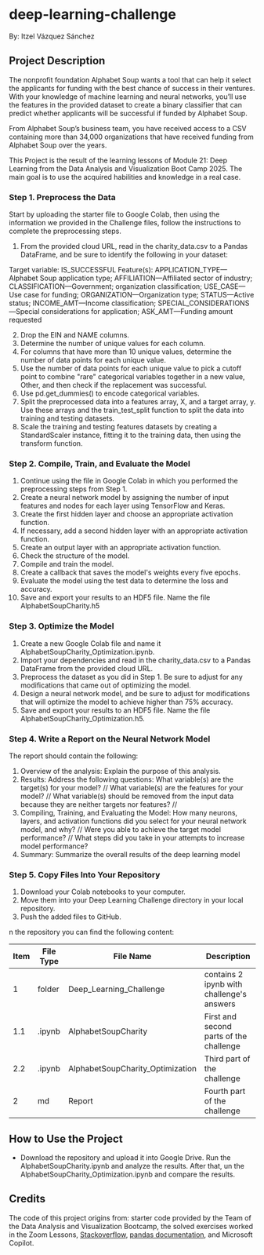 # deep-learning-challenge

By: Itzel Vázquez Sánchez

## Project Description
The nonprofit foundation Alphabet Soup wants a tool that can help it select the applicants for funding with the best chance of success in their ventures. With your knowledge of machine learning and neural networks, you’ll use the features in the provided dataset to create a binary classifier that can predict whether applicants will be successful if funded by Alphabet Soup.

From Alphabet Soup’s business team, you have received access to a CSV containing more than 34,000 organizations that have received funding from Alphabet Soup over the years.

This Project is the result of the learning lessons of Module 21: Deep Learning from the Data Analysis and Visualization Boot Camp 2025. The main goal is to use the acquired habilities and knowledge in a real case. 

### Step 1. Preprocess the Data

Start by uploading the starter file to Google Colab, then using the information we provided in the Challenge files, follow the instructions to complete the preprocessing steps.

1. From the provided cloud URL, read in the charity_data.csv to a Pandas DataFrame, and be sure to identify the following in your dataset:

Target variable: IS_SUCCESSFUL
Feature(s): APPLICATION_TYPE—Alphabet Soup application type; AFFILIATION—Affiliated sector of industry; CLASSIFICATION—Government; organization classification; USE_CASE—Use case for funding; ORGANIZATION—Organization type; STATUS—Active status; INCOME_AMT—Income classification; SPECIAL_CONSIDERATIONS—Special considerations for application; ASK_AMT—Funding amount requested

2. Drop the EIN and NAME columns.
3. Determine the number of unique values for each column.
4. For columns that have more than 10 unique values, determine the number of data points for each unique value.
5. Use the number of data points for each unique value to pick a cutoff point to combine "rare" categorical variables together in a new value, Other, and then check if the replacement was successful.
6. Use pd.get_dummies() to encode categorical variables.
7. Split the preprocessed data into a features array, X, and a target array, y. Use these arrays and the train_test_split function to split the data into training and testing datasets.
8. Scale the training and testing features datasets by creating a StandardScaler instance, fitting it to the training data, then using the transform function.

### Step 2. Compile, Train, and Evaluate the Model
1. Continue using the file in Google Colab in which you performed the preprocessing steps from Step 1.
2. Create a neural network model by assigning the number of input features and nodes for each layer using TensorFlow and Keras.
3. Create the first hidden layer and choose an appropriate activation function.
4. If necessary, add a second hidden layer with an appropriate activation function.
5. Create an output layer with an appropriate activation function.
6. Check the structure of the model.
7. Compile and train the model.
8. Create a callback that saves the model's weights every five epochs.
9. Evaluate the model using the test data to determine the loss and accuracy.
10. Save and export your results to an HDF5 file. Name the file AlphabetSoupCharity.h5

### Step 3. Optimize the Model
1. Create a new Google Colab file and name it AlphabetSoupCharity_Optimization.ipynb.
2. Import your dependencies and read in the charity_data.csv to a Pandas DataFrame from the provided cloud URL.
3. Preprocess the dataset as you did in Step 1. Be sure to adjust for any modifications that came out of optimizing the model.
4. Design a neural network model, and be sure to adjust for modifications that will optimize the model to achieve higher than 75% accuracy.
5. Save and export your results to an HDF5 file. Name the file AlphabetSoupCharity_Optimization.h5.

### Step 4. Write a Report on the Neural Network Model

The report should contain the following:
1. Overview of the analysis: Explain the purpose of this analysis.
2. Results: Address the following questions: What variable(s) are the target(s) for your model? // What variable(s) are the features for your model? // What variable(s) should be removed from the input data because they are neither targets nor features? //
3. Compiling, Training, and Evaluating the Model:  How many neurons, layers, and activation functions did you select for your neural network model, and why? // Were you able to achieve the target model performance? // What steps did you take in your attempts to increase model performance?
4. Summary: Summarize the overall results of the deep learning model

### Step 5. Copy Files Into Your Repository
1. Download your Colab notebooks to your computer.
2. Move them into your Deep Learning Challenge directory in your local repository.
3. Push the added files to GitHub.

n the repository you can find the following content:

| Item  |   File Type   |         File Name                |           Description                   |
| ----- | ------------- | ---------------------------------| --------------------------------------- |
|   1   |     folder    |   Deep_Learning_Challenge        |contains 2 ipynb with challenge's answers|
| 1.1   |    .ipynb     |  AlphabetSoupCharity             |First and second parts of the challenge  |
| 2.2   |    .ipynb     | AlphabetSoupCharity_Optimization |    Third part of the challenge          |
|   2   |     md        |           Report                 | Fourth part of the challenge

## How to Use the Project
* Download the repository and upload it into Google Drive. Run the AlphabetSoupCharity.ipynb and analyze the results. After that, un the AlphabetSoupCharity_Optimization.ipynb and compare the results.

## Credits 

The code of this project origins from: starter code provided by the Team of the Data Analysis and Visualization Bootcamp, the solved exercises worked in the Zoom Lessons, [Stackoverflow](https://stackoverflow.com/), [pandas documentation](https://pandas.pydata.org/docs/index.html), and Microsoft Copilot.
